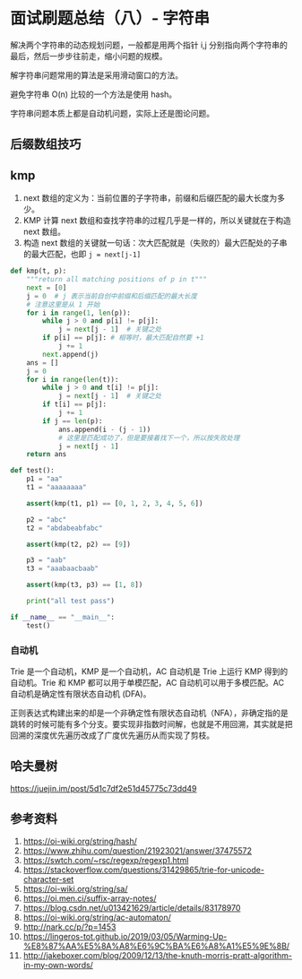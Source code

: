 # 面试刷题总结（八）- 字符串

<!--
ID: 6bd6fedc-623b-4232-9ea6-bc5661be92a2
Status: publish
Date: 2019-11-09T00:00:00
Modified: 2020-07-29T23:37:30
wp_id: 1681
-->

解决两个字符串的动态规划问题，一般都是用两个指针 i,j 分别指向两个字符串的最后，然后一步步往前走，缩小问题的规模。

解字符串问题常用的算法是采用滑动窗口的方法。

避免字符串 O(n) 比较的一个方法是使用 hash。

字符串问题本质上都是自动机问题，实际上还是图论问题。

## 后缀数组技巧

## kmp

1. next 数组的定义为：当前位置的子字符串，前缀和后缀匹配的最大长度为多少。
2. KMP 计算 next 数组和查找字符串的过程几乎是一样的，所以关键就在于构造 next 数组。
3. 构造 next 数组的关键就一句话：次大匹配就是（失败的）最大匹配处的子串的最大匹配，也即 `j = next[j-1]`

```Python
def kmp(t, p):
    """return all matching positions of p in t"""
    next = [0]
    j = 0  # j 表示当前自创中前缀和后缀匹配的最大长度
    # 注意这里是从 1 开始
    for i in range(1, len(p)):
        while j > 0 and p[i] != p[j]:
            j = next[j - 1]  # 关键之处
        if p[i] == p[j]: # 相等时，最大匹配自然要 +1
            j += 1
        next.append(j)
    ans = []
    j = 0
    for i in range(len(t)):
        while j > 0 and t[i] != p[j]:
            j = next[j - 1]  # 关键之处
        if t[i] == p[j]:
            j += 1
        if j == len(p):
            ans.append(i - (j - 1))
            # 这里是匹配成功了，但是要接着找下一个，所以按失败处理
            j = next[j - 1]
    return ans

def test():
    p1 = "aa"
    t1 = "aaaaaaaa"

    assert(kmp(t1, p1) == [0, 1, 2, 3, 4, 5, 6])

    p2 = "abc"
    t2 = "abdabeabfabc"

    assert(kmp(t2, p2) == [9])

    p3 = "aab"
    t3 = "aaabaacbaab"

    assert(kmp(t3, p3) == [1, 8])

    print("all test pass")

if __name__ == "__main__":
    test()
```

### 自动机

Trie 是一个自动机，KMP 是一个自动机，AC 自动机是 Trie 上运行 KMP 得到的自动机。Trie 和 KMP 都可以用于单模匹配，AC 自动机可以用于多模匹配。AC 自动机是确定性有限状态自动机 (DFA)。

正则表达式构建出来的却是一个非确定性有限状态自动机（NFA），非确定指的是跳转的时候可能有多个分支。要实现非指数时间解，也就是不用回溯，其实就是把回溯的深度优先遍历改成了广度优先遍历从而实现了剪枝。

## 哈夫曼树

https://juejin.im/post/5d1c7df2e51d45775c73dd49

## 参考资料

1. https://oi-wiki.org/string/hash/
2. https://www.zhihu.com/question/21923021/answer/37475572
3. https://swtch.com/~rsc/regexp/regexp1.html
4. https://stackoverflow.com/questions/31429865/trie-for-unicode-character-set
5. https://oi-wiki.org/string/sa/
6. https://oi.men.ci/suffix-array-notes/
7. https://blog.csdn.net/u013421629/article/details/83178970
8. https://oi-wiki.org/string/ac-automaton/
9. http://nark.cc/p/?p=1453
10. https://lingeros-tot.github.io/2019/03/05/Warming-Up-%E8%87%AA%E5%8A%A8%E6%9C%BA%E6%A8%A1%E5%9E%8B/
11. http://jakeboxer.com/blog/2009/12/13/the-knuth-morris-pratt-algorithm-in-my-own-words/